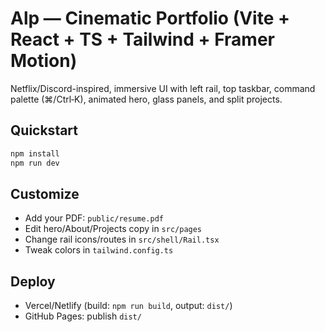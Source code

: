 # Alp — Cinematic Portfolio (Vite + React + TS + Tailwind + Framer Motion)

Netflix/Discord-inspired, immersive UI with left rail, top taskbar, command palette (⌘/Ctrl‑K), animated hero,
glass panels, and split projects.

## Quickstart
```bash
npm install
npm run dev
```

## Customize
- Add your PDF: `public/resume.pdf`
- Edit hero/About/Projects copy in `src/pages`
- Change rail icons/routes in `src/shell/Rail.tsx`
- Tweak colors in `tailwind.config.ts`

## Deploy
- Vercel/Netlify (build: `npm run build`, output: `dist/`)
- GitHub Pages: publish `dist/`
